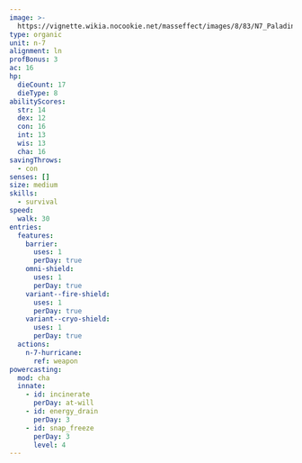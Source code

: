 ```yaml
---
image: >-
  https://vignette.wikia.nocookie.net/masseffect/images/8/83/N7_Paladin_Sentinel_MP.png/revision/latest/scale-to-width-down/250?cb=20120717151128
type: organic
unit: n-7
alignment: ln
profBonus: 3
ac: 16
hp:
  dieCount: 17
  dieType: 8
abilityScores:
  str: 14
  dex: 12
  con: 16
  int: 13
  wis: 13
  cha: 16
savingThrows:
  - con
senses: []
size: medium
skills:
  - survival
speed:
  walk: 30
entries:
  features:
    barrier:
      uses: 1
      perDay: true
    omni-shield:
      uses: 1
      perDay: true
    variant--fire-shield:
      uses: 1
      perDay: true
    variant--cryo-shield:
      uses: 1
      perDay: true
  actions:
    n-7-hurricane:
      ref: weapon
powercasting:
  mod: cha
  innate:
    - id: incinerate
      perDay: at-will
    - id: energy_drain
      perDay: 3
    - id: snap_freeze
      perDay: 3
      level: 4
---
```

